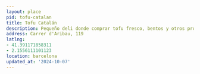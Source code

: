 ```yaml
---
layout: place
pid: tofu-catalan
title: Tofu Catalán
description: Pequeño deli donde comprar tofu fresco, bentos y otros productos japoneses.
address: Carrer d'Aribau, 119
latlng:
- 41.391171858311
- 2.1556111101123
location: barcelona
updated_at: '2024-10-07'
---
```

